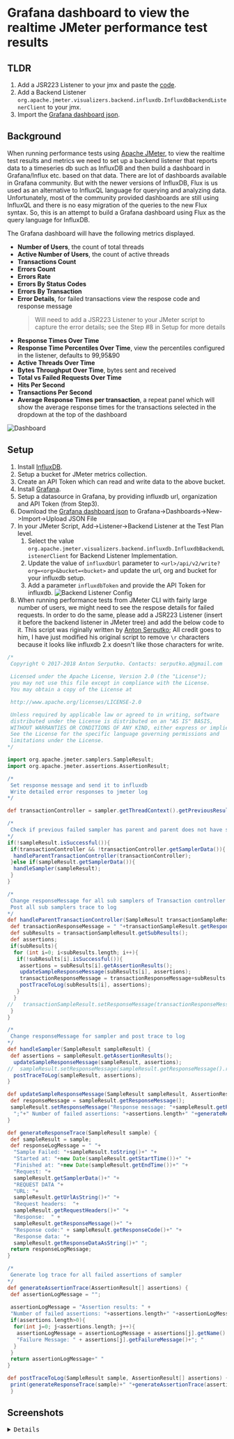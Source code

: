 # Grafana dashboard to view the realtime JMeter performance test results

## TLDR

1. Add a JSR223 Listener to your jmx and paste the [code](<https://gist.github.com/fgeorge/07432d6e2c25d40128a1234da845adb2>).
2. Add a Backend Listener `org.apache.jmeter.visualizers.backend.influxdb.InfluxdbBackendListenerClient` to your jmx.
3. Import the [Grafana dashboard json](JMeter_Performance_Testing_Dashboard.json).

## Background

When running performance tests using [Apache JMeter](<https://jmeter.apache.org/>), to view the realtime test results and metrics we need to set up a backend listener that reports data to a timeseries db such as InfluxDB and then build a dashboard in Grafana/Influx etc. based on that data. There are lot of dashboards available in Grafana community. But with the newer versions of InfluxDB, Flux is us used as an alternative to InfluxQL language for querying and analyzing data. Unfortunately, most of the community provided dashboards are still using InfluxQL and there is no easy migration of the queries to the new Flux syntax. So, this is an attempt to build a Grafana dashboard using Flux as the query language for InfluxDB.

The Grafana dashboard will have the following metrics displayed.

- **Number of Users**, the count of total threads
- **Active Number of Users**, the count of active threads
- **Transactions Count**
- **Errors Count**
- **Errors Rate**
- **Errors By Status Codes**
- **Errors By Transaction**
- **Error Details**, for failed transactions view the respose code and response message
    > Will need to add a JSR223 Listener to your JMeter script to capture the error details; see the Step #8 in Setup for more details
- **Response Times Over Time**
- **Response Time Percentiles Over Time**, view the percentiles configured in the listener, defaults to 99,95&90
- **Active Threads Over Time**
- **Bytes Throughput Over Time**, bytes sent and received
- **Total vs Failed Requests Over Time**
- **Hits Per Second**
- **Transactions Per Second**
- **Average Response Times per transaction**, a repeat panel which will show the average response times for the transactions selected in the dropdown at the top of the dashboard

![Dashboard](/img/dashboard.gif)

## Setup

1. Install [InfluxDB](<https://docs.influxdata.com/influxdb/v2.5/install/>).
2. Setup a bucket for JMeter metrics collection.
3. Create an API Token which can read and write data to the above bucket.
4. Install [Grafana](<https://grafana.com/docs/grafana/latest/setup-grafana/installation/>).
5. Setup a datasource in Grafana, by providing influxdb url, organization and API Token (from Step3).
6. Download the [Grafana dashboard json](JMeter_Performance_Testing_Dashboard.json) to Grafana->Dashboards->New->Import->Upload JSON File
7. In your JMeter Script, Add->Listener->Backend Listener at the Test Plan level.
    1. Select the value `org.apache.jmeter.visualizers.backend.influxdb.InfluxdbBackendListenerClient` for Backend Listener Implementation.
    2. Update the value of `influxdbUrl` parameter to `<url>/api/v2/write?org=<org>&bucket=<bucket>` and update the url, org and bucket for your influxdb setup.
    3. Add a parameter `influxdbToken` and provide the API Token for influxdb.
        ![Backend Listener Config](/img/JMeter-Influxdb-Config-Screenshot6.jpg)
8. When running performance tests from JMeter CLI with fairly large number of users, we might need to see the respose details for failed requests. In order to do the same, please add a JSR223 Listener (insert it before the backend listener in JMeter tree) and add the below code to it. This script was riginally written by
[Anton Serputko](<https://github.com/serputko>); All credit goes to him, I have just modified his original script to remove `\r` characters because it looks like influxdb 2.x doesn't like those characters for write.

```groovy
/*
 Copyright © 2017-2018 Anton Serputko. Contacts: serputko.a@gmail.com
   
 Licensed under the Apache License, Version 2.0 (the "License");
 you may not use this file except in compliance with the License.
 You may obtain a copy of the License at

 http://www.apache.org/licenses/LICENSE-2.0

 Unless required by applicable law or agreed to in writing, software
 distributed under the License is distributed on an "AS IS" BASIS,
 WITHOUT WARRANTIES OR CONDITIONS OF ANY KIND, either express or implied.
 See the License for the specific language governing permissions and
 limitations under the License.
*/

import org.apache.jmeter.samplers.SampleResult;
import org.apache.jmeter.assertions.AssertionResult;

/*
 Set response message and send it to influxdb
 Write detailed error responses to jmeter log
*/ 

def transactionController = sampler.getThreadContext().getPreviousResult().getParent();

/*
 Check if previous failed sampler has parent and parent does not have sampler data. That means that parent is transaction controller.
*/
if(!sampleResult.isSuccessful()){
 if(transactionController && !transactionController.getSamplerData()){
  handleParentTransactionController(transactionController);
 }else if(sampleResult.getSamplerData()){
  handleSampler(sampleResult);
 } 
}

/*
 Change responseMessage for all sub samplers of Transaction controller and set them to Transaction controller response message
 Post all sub samplers trace to log
*/
def handleParentTransactionController(SampleResult transactionSampleResult) {
 def transactionResponseMessage = " "+transactionSampleResult.getResponseMessage()+" ";
 def subResults = transactionSampleResult.getSubResults();
 def assertions;
 if(subResults){
  for (int i=0; i<subResults.length; i++){
   if(!subResults[i].isSuccessful()){
    assertions = subResults[i].getAssertionResults();
    updateSampleResponseMessage(subResults[i], assertions);
    transactionResponseMessage = transactionResponseMessage+subResults[i].getSampleLabel()+"; "+subResults[i].getResponseMessage();
    postTraceToLog(subResults[i], assertions);
   }
  }
//   transactionSampleResult.setResponseMessage(transactionResponseMessage.replaceAll(" ", " "));            
 }
}

/*
 Change responseMessage for sampler and post trace to log
*/
def handleSampler(SampleResult sampleResult) {
 def assertions = sampleResult.getAssertionResults();
  updateSampleResponseMessage(sampleResult, assertions);
//  sampleResult.setResponseMessage(sampleResult.getResponseMessage().replaceAll(" ", " "));
  postTraceToLog(sampleResult, assertions);
}

def updateSampleResponseMessage(SampleResult sampleResult, AssertionResult[] assertions) {
 def responseMessage = sampleResult.getResponseMessage();
 sampleResult.setResponseMessage("Response message: "+sampleResult.getResponseMessage()+";"+" Status code: "+sampleResult.getResponseCode()+
  ";"+" Number of failed assertions: "+assertions.length+" "+generateResponseTrace(sampleResult)+" "+generateAssertionTrace(assertions))+";";
}

def generateResponseTrace(SampleResult sample) {
 def sampleResult = sample;
 def responseLogMessage = " "+
  "Sample Failed: "+sampleResult.toString()+" "+
  "Started at: "+new Date(sampleResult.getStartTime())+" "+
  "Finished at: "+new Date(sampleResult.getEndTime())+" "+
  "Request: "+
  sampleResult.getSamplerData()+" "+
  "REQUEST DATA "+
  "URL: "+
  sampleResult.getUrlAsString()+" "+
  "Request headers:  "+
  sampleResult.getRequestHeaders()+" "+
  "Response:  " +
  sampleResult.getResponseMessage()+" "+
  "Response code:" + sampleResult.getResponseCode()+" "+
  "Response data: "+
  sampleResult.getResponseDataAsString()+" ";
 return responseLogMessage;
}

/*
 Generate log trace for all failed assertions of sampler
*/
def generateAssertionTrace(AssertionResult[] assertions) {
 def assertionLogMessage = "";
 
 assertionLogMessage = "Assertion results: " +
 "Number of failed assertions: "+assertions.length+" "+assertionLogMessage;
 if(assertions.length>0){
  for(int j=0; j<assertions.length; j++){
   assertionLogMessage = assertionLogMessage + assertions[j].getName() + " Failed;  " + 
   "Failure Message: " + assertions[j].getFailureMessage()+"; "
  }
 }
 return assertionLogMessage+" "
}

def postTraceToLog(SampleResult sample, AssertionResult[] assertions) {
 print(generateResponseTrace(sample)+" "+generateAssertionTrace(assertions));
 }
```

## Screenshots

<pre >
<details>
  <img src="./img/JMeter-Grafana-Influxdb-Screenshot1.jpg" name="summary">
  <img src="./img/JMeter-Grafana-Influxdb-Screenshot2.jpg" name="details1">
  <img src="./img/JMeter-Grafana-Influxdb-Screenshot3.jpg" name="details2">
  <img src="./img/JMeter-Grafana-Influxdb-Screenshot4.jpg" name="details3">
  <img src="./img/JMeter-Grafana-Influxdb-Screenshot5.jpg" name="details4">
</details>
</pre>
